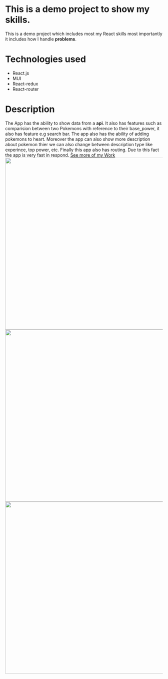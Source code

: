 # This is a demo project to show my skills.
This is a demo project which includes most my React skills most importantly it includes how I handle __problems__.
# Technologies used
* React.js
* MUI
* React-redux
* React-router
# Description
The App has the ability to show data from a **api**. 
It also has features such as comparision between two Pokemons with reference to their base_power, it also has feature e.g search bar.
The app also has the ability of adding pokemons to heart. Moreover the app can also show more
description about pokemon thier we can also change between description type like experince, top power, etc. Finally this app also has routing. Due to this
fact the app is very fast in respond.
[See more of my Work](https://github.com/AbdulHadi806?tab=repositories)
<img width=550 rc="https://user-images.githubusercontent.com/113926529/211089762-a5172a82-cc01-46e3-915a-0e5f84548186.png" />
<img width=550 src="https://user-images.githubusercontent.com/113926529/211089806-e0bf764b-c69a-4e74-944f-e4c95ce16c84.png" />
<img width=550 src="https://user-images.githubusercontent.com/113926529/211090062-5f869460-97cb-4887-a3ff-93ad2e71044f.png" />
<img width=550 src="https://user-images.githubusercontent.com/113926529/211089925-da525814-8aff-4d6b-a468-787dfe6bfd96.png" />
